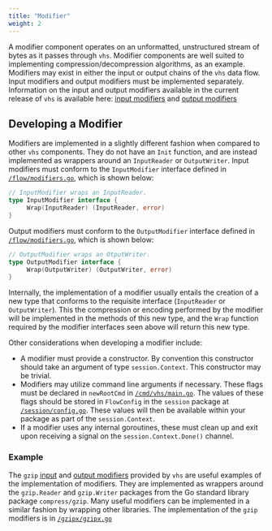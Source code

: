 ```yaml
---
title: "Modifier"
weight: 2
---
```


A modifier component operates on an unformatted, unstructured stream of bytes as it passes through `vhs`. Modifier components are well suited to implementing compression/decompression algorithms, as an example. Modifiers may exist in either the input or output chains of the `vhs` data flow. Input modifiers and output modifiers must be implemented separately. Information on the input and output modifiers available in the current release of `vhs` is available here: [input modifiers](/vhs/reference/#input-modifiers) and [output modifiers](/vhs/reference/#output-modifiers)

## Developing a Modifier
Modifiers are implemented in a slightly different fashion when compared to other `vhs` components. They do not have an `Init` function, and are instead implemented as wrappers around an `InputReader` or `OutputWriter`.
Input modifiers must conform to the `InputModifier` interface defined in [`/flow/modifiers.go`](https://github.com/rename-this/vhs/blob/main/flow/modifiers.go), which is shown below:

```go
// InputModifier wraps an InputReader.
type InputModifier interface {
     Wrap(InputReader) (InputReader, error)
}
```

Output modifiers must conform to the `OutputModifier` interface defined in [`/flow/modifiers.go`](https://github.com/rename-this/vhs/blob/main/flow/modifiers.go), which is shown below:

```go
// OutputModifier wraps an OtputWriter.
type OutputModifier interface {
     Wrap(OutputWriter) (OutputWriter, error)
}
```

Internally, the implementation of a modifier usually entails the creation of a new type that conforms to the requisite interface (`InputReader` or `OutputWriter`). This the compression or encoding performed by the modifier will be implemented in the methods of this new type, and the `Wrap` function required by the modifier interfaces seen above will return this new type. 

Other considerations when developing a modifier include:

* A modifier must provide a constructor. By convention this constructor should take an argument of type `session.Context`. This constructor may be trivial.
* Modifiers may utilize command line arguments if necessary. These flags must be declared in `newRootCmd` in [`/cmd/vhs/main.go`](https://github.com/rename-this/vhs/blob/main/cmd/vhs/main.go). The values of these flags should be stored in `FlowConfig` in the `session` package at [`/session/config.go`](https://github.com/rename-this/vhs/blob/main/session/config.go). These values will then be available within your package as part of the `session.Context`.
* If a modifier uses any internal goroutines, these must clean up and exit upon receiving a signal on the `session.Context.Done()` channel.

### Example

The `gzip` [input](/vhs/reference/#gzip) and [output modifiers](/vhs/reference/#gzip-1) provided by `vhs` are useful examples of the implementation of modifiers. They are implemented as wrappers around the `gzip.Reader` and `gzip.Writer` packages from the Go standard library package `compress/gzip`. Many useful modifiers can be implemented in a similar fashion by wrapping other libraries. The implementation of the `gzip` modifiers is in [`/gzipx/gzipx.go`](https://github.com/rename-this/vhs/blob/main/gzipx/gzipx.go)
